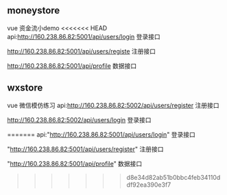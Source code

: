 ## moneystore
vue 资金流小demo
<<<<<<< HEAD
api:http://160.238.86.82:5001/api/users/login        登录接口

http://160.238.86.82:5001/api/users/registe          注册接口

http://160.238.86.82:5001/api/profile                数据接口


## wxstore
vue 微信模仿练习
api:http://160.238.86.82:5002/api/users/register     注册接口

http://160.238.86.82:5002/api/users/login            登录接口






=======
api:"http://160.238.86.82:5001/api/users/login"  登录接口

 "http://160.238.86.82:5001/api/users/register"  注册接口

 "http://160.238.86.82:5001/api/profile"         数据接口
>>>>>>> d8e34d82ab51b0bbc4feb34110ddf92ea390e3f7


